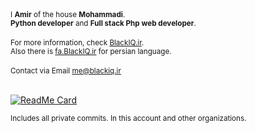 <small>
  I <b>Amir</b> of the house <b>Mohammadi</b>.
  <br>
  <b>Python developer</b> and <b>Full stack Php web developer</b>.
</small>
<br>
<br>
<small>
  For more information, check <a href="https://blackiq.ir">BlackIQ.ir</a>.
  <br>
  Also there is <a href="https://fa.blackiq.ir">fa.BlackIQ.ir</a> for persian language.
</small>
<br>
<br>
<small>
  Contact via Email <a href="mailto:me@blackiq.ir">me@blackiq.ir</a>
</small>
<br>
<br>

[![ReadMe Card](https://github-readme-stats.vercel.app/api?username=BlackIQ&show_icons=true&count_private=true&include_all_commits=true)](#)

<small>Includes all private commits. In this account and other organizations.</small>
